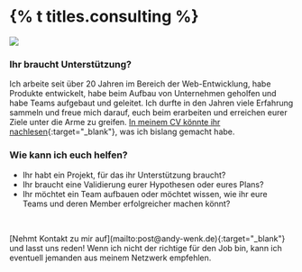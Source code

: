 <h1 class="post-title divided p-name" itemprop="name headline">{% t titles.consulting %}</h1>

<img src="/assets/images/consulting-head.jpg">

### Ihr braucht Unterstützung?

Ich arbeite seit über 20 Jahren im Bereich der Web-Entwicklung, habe Produkte entwickelt, habe beim Aufbau von Unternehmen geholfen und habe Teams aufgebaut und geleitet. Ich durfte in den Jahren viele Erfahrung sammeln und freue mich darauf, euch beim erarbeiten und erreichen eurer Ziele unter die Arme zu greifen. [In meinem CV könnte ihr nachlesen](https://rxresu.me/andywenk/andreas-wenk-cto-de){:target="_blank"}, was ich bislang gemacht habe. 

### Wie kann ich euch helfen?

* Ihr habt ein Projekt, für das ihr Unterstützung braucht?
* Ihr braucht eine Validierung eurer Hypothesen oder eures Plans?
* Ihr möchtet ein Team aufbauen oder möchtet wissen, wie ihr eure Teams und deren Member erfolgreicher machen könnt?
<p>&nbsp;</p>
[Nehmt Kontakt zu mir auf](mailto:post@andy-wenk.de){:target="_blank"} und lasst uns reden! Wenn ich nicht der richtige für den Job bin, kann ich eventuell jemanden aus meinem Netzwerk empfehlen.